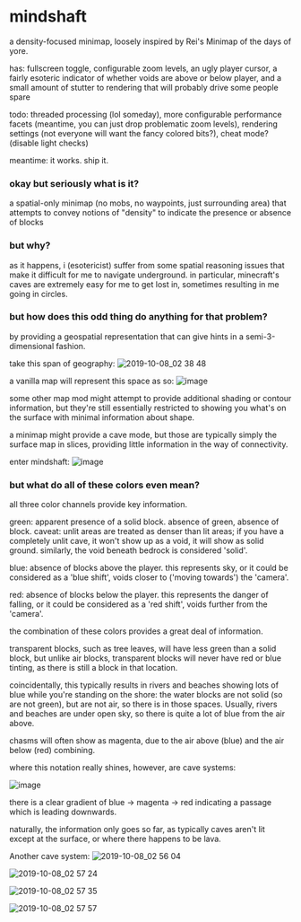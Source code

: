# mindshaft

a density-focused minimap, loosely inspired by Rei's Minimap of the days of yore.

has: fullscreen toggle, configurable zoom levels, an ugly player cursor, a fairly esoteric indicator of whether voids are above or below player, and a small amount of stutter to rendering that will probably drive some people spare

todo: threaded processing (lol someday), more configurable performance facets (meantime, you can just drop problematic zoom levels), rendering settings (not everyone will want the fancy colored bits?), cheat mode? (disable light checks)

meantime: it works. ship it.

### okay but seriously what is it?

a spatial-only minimap (no mobs, no waypoints, just surrounding area) that attempts to convey notions of "density" to indicate the presence or absence of blocks

### but why?

as it happens, i (esotericist) suffer from some spatial reasoning issues that make it difficult for me to navigate underground. in particular, minecraft's caves are extremely easy for me to get lost in, sometimes resulting in me going in circles.

### but how does this odd thing do anything for that problem?

by providing a geospatial representation that can give hints in a semi-3-dimensional fashion.

take this span of geography:
![2019-10-08_02 38 48](https://user-images.githubusercontent.com/1569754/66385129-d6c19600-e974-11e9-9ed5-4ab1e41bbb0b.png)

a vanilla map will represent this space as so:
![image](https://user-images.githubusercontent.com/1569754/66385374-3d46b400-e975-11e9-96e6-1e72b02b1e47.png)

some other map mod might attempt to provide additional shading or contour information, but they're still essentially restricted to showing you what's on the surface with minimal information about shape.

a minimap might provide a cave mode, but those are typically simply the surface map in slices, providing little information in the way of connectivity.

enter mindshaft:
![image](https://user-images.githubusercontent.com/1569754/66384992-92ce9100-e974-11e9-8747-fdbf0f078938.png)

### but what do all of these colors even mean?

all three color channels provide key information.

green: apparent presence of a solid block. absence of green, absence of block. caveat: unlit areas are treated as denser than lit areas; if you have a completely unlit cave, it won't show up as a void, it will show as solid ground. similarly, the void beneath bedrock is considered 'solid'.

blue: absence of blocks above the player. this represents sky, or it could be considered as a 'blue shift', voids closer to ('moving towards') the 'camera'.

red: absence of blocks below the player. this represents the danger of falling, or it could be considered as a 'red shift', voids further from the 'camera'.

the combination of these colors provides a great deal of information.

transparent blocks, such as tree leaves, will have less green than a solid block, but unlike air blocks, transparent blocks will never have red or blue tinting, as there is still a block in that location.

coincidentally, this typically results in rivers and beaches showing lots of blue while you're standing on the shore: the water blocks are not solid (so are not green), but are not air, so there is in those spaces. Usually, rivers and beaches are under open sky, so there is quite a lot of blue from the air above.

chasms will often show as magenta, due to the air above (blue) and the air below (red) combining.

where this notation really shines, however, are cave systems:

![image](https://user-images.githubusercontent.com/1569754/66386290-d3c7a500-e976-11e9-8328-2c98418e7994.png)

there is a clear gradient of blue -> magenta -> red indicating a passage which is leading downwards.

naturally, the information only goes so far, as typically caves aren't lit except at the surface, or where there happens to be lava.

Another cave system:
![2019-10-08_02 56 04](https://user-images.githubusercontent.com/1569754/66386533-4173d100-e977-11e9-88f8-7b5aba03444b.png)

![2019-10-08_02 57 24](https://user-images.githubusercontent.com/1569754/66386738-8435a900-e977-11e9-8d53-b63238f59597.png)

![2019-10-08_02 57 35](https://user-images.githubusercontent.com/1569754/66386760-8a2b8a00-e977-11e9-810a-01d8e8f5949f.png)

![2019-10-08_02 57 57](https://user-images.githubusercontent.com/1569754/66386766-8dbf1100-e977-11e9-9103-466394b542c3.png)

